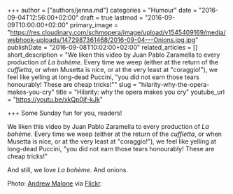 +++
author = ["authors/jenna.md"]
categories = "Humour"
date = "2016-09-04T12:56:00+02:00"
draft = true
lastmod = "2016-09-09T10:00:00+02:00"
primary_image = "https://res.cloudinary.com/schmopera/image/upload/v1545409169/media/webhook-uploads/1472987361468/2016-09-04---Onions.jpg.jpg"
publishDate = "2016-09-08T10:02:00+02:00"
related_articles = []
short_description = "We liken this video by Juan Pablo Zaramella to every production of *La bohème*. Every time we weep (either at the return of the *cuffietta*, or when Musetta is nice, or at the very least at &quot;coraggio!&quot;), we feel like yelling at long-dead Puccini, &quot;you did not earn those tears honourably! These are cheap tricks!&quot;"
slug = "hilarity-why-the-opera-makes-you-cry"
title = "Hilarity: why the opera makes you cry"
youtube_url = "https://youtu.be/xkQp0jf-kJk"

+++
Some Sunday fun for you, readers!

We liken this video by Juan Pablo Zaramella to every production of *La bohème*. Every time we weep (either at the return of the *cuffietta*, or when Musetta is nice, or at the very least at "coraggio!"), we feel like yelling at long-dead Puccini, "you did not earn those tears honourably! These are cheap tricks!"

And still, we love *La bohème*. And onions.

Photo: [Andrew Malone](https://www.flickr.com/photos/andrewmalone/) via [Flickr](https://creativecommons.org/licenses/by/2.0/).